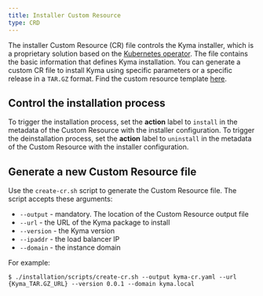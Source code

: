 ```yaml
---
title: Installer Custom Resource
type: CRD
---
```


The installer Custom Resource (CR) file controls the Kyma installer, which is a proprietary solution based on the [Kubernetes operator](https://coreos.com/operators/). The file contains the basic information that defines Kyma installation. You can generate a custom CR file to install Kyma using specific parameters or a specific release in a `TAR.GZ` format.
Find the custom resource template [here](../../../installation/resources/installer-cr.yaml.tpl).

## Control the installation process

To trigger the installation process, set the **action** label to `install` in the metadata of the Custom Resource with the installer configuration.
To trigger the deinstallation process, set the **action** label to `uninstall` in the metadata of the Custom Resource with the installer configuration.

## Generate a new Custom Resource file

Use the `create-cr.sh` script to generate the Custom Resource file. The script accepts these arguments:

- `--output` - mandatory. The location of the Custom Resource output file
- `--url` - the URL of the Kyma package to install
- `--version` - the Kyma version
- `--ipaddr` - the load balancer IP
- `--domain` - the instance domain

For example:
```
$ ./installation/scripts/create-cr.sh --output kyma-cr.yaml --url {Kyma_TAR.GZ_URL} --version 0.0.1 --domain kyma.local
```
